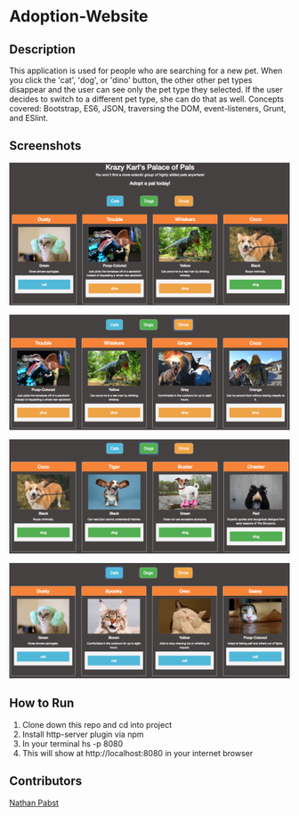 # Adoption-Website

## Description
This application is used for people who are searching for a new pet. When you click the 'cat', 'dog', or 'dino' button, the other other pet types disappear and the user can see only the pet type they selected. If the user decides to switch to a different pet type, she can do that as well. Concepts covered: Bootstrap, ES6, JSON, traversing the DOM, event-listeners, Grunt, and ESlint.

## Screenshots
![View on page load](https://raw.githubusercontent.com/nathanpabst/adoption-website/master/screenshots/Screen%20Shot%202018-04-19%20at%206.04.12%20PM.png)

![View when dinos button is clicked](https://raw.githubusercontent.com/nathanpabst/adoption-website/master/screenshots/Screen%20Shot%202018-04-19%20at%206.05.06%20PM.png)

![View when dogs button is clicked](https://raw.githubusercontent.com/nathanpabst/adoption-website/master/screenshots/Screen%20Shot%202018-04-19%20at%206.05.34%20PM.png)

![View when cats button is clicked](https://github.com/nathanpabst/adoption-website/blob/master/screenshots/Screen%20Shot%202018-04-19%20at%206.05.50%20PM.png)

## How to Run
1. Clone down this repo and cd into project
1. Install http-server plugin via npm
1. In your terminal hs -p 8080
1. This will show at http://localhost:8080 in your internet browser

## Contributors
[Nathan Pabst](https://github.com/nathanpabst)
